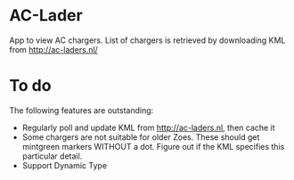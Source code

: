 # AC-Lader

App to view AC chargers. List of chargers is retrieved by downloading KML from
http://ac-laders.nl/

# To do

The following features are outstanding:
* Regularly poll and update KML from http://ac-laders.nl, then cache it
* Some chargers are not suitable for older Zoes. These should get mintgreen
  markers WITHOUT a dot. Figure out if the KML specifies this particular
  detail.
* Support Dynamic Type
